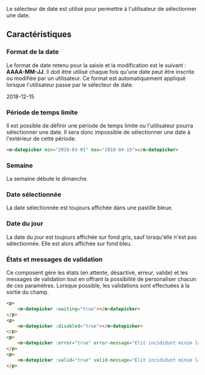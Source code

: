 Le sélecteur de date est utilisé pour permettre à l'utilisateur de sélectionner une date.

## Caractéristiques

### Format de la date
Le format de date retenu pour la saisie et la modification est le suivant&nbsp;: **AAAA-MM-JJ**. Il doit être utilisé chaque fois qu'une date peut être inscrite ou modifiée par un utilisateur. Ce format est automatiquement appliqué lorsque l'utilisateur passe par le sélecteur de date.
<m-panel class="m-u--margin-top">
    <p>2018-12-15</p>
</m-panel>

### Période de temps limite
Il est possible de définir une période de temps limite ou l'utilisateur pourra sélectionner une date. Il sera donc impossible de sélectionner une date à l'extérieur de cette période.

<modul-demo>

```html
<m-datepicker min="2018-03-01" max="2018-04-15"></m-datepicker>
```

</modul-demo>

### Semaine
La semaine débute le dimanche.

### Date sélectionnée
La date sélectionnée est toujours affichée dans une pastille bleue.

### Date du jour
La date du jour est toujours affichée sur fond gris, sauf lorsqu'elle n'est pas sélectionnée. Elle est alors affichée sur fond bleu.

### États et messages de validation
Ce composent gère les états (en attente, désactivé, erreur, valide) et les messages de validation tout en offrant la possibilité de personaliser chacun de ces paramètres. Lorsque possible, les validations sont effectuées à la sortie du champ.

<modul-demo>

```html
<p>
    <m-datepicker :waiting="true"></m-datepicker>
</p>
<p>
    <m-datepicker :disabled="true"></m-datepicker>
</p>
<p>
    <m-datepicker :error="true" error-message="Elit incididunt minim laborum aliquip et laboris."></m-datepicker>
</p>
<p>
    <m-datepicker :valid="true" valid-message="Elit incididunt minim laborum aliquip et laboris."></m-datepicker>
</p>
```

</modul-demo>
